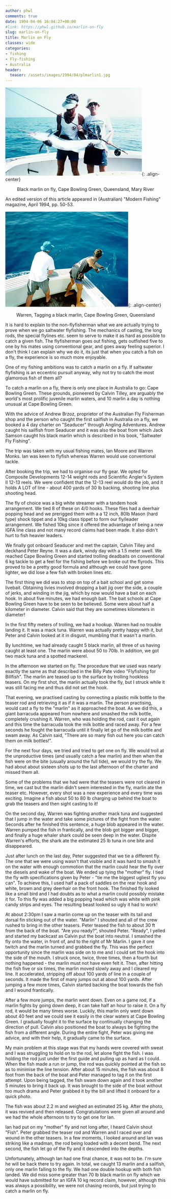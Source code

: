 ```yaml
---
author: phwl
comments: true
date: 1994-04-06 16:04:27+00:00
#link: https://phwl.github.io/marlin-on-fly
slug: marlin-on-fly
title: Marlin on Fly
classes: wide
categories:
- fishing
- Fly-fishing
- Australia
header:
  teaser: /assets/images/1994/04/plmarlin1.jpg
---
```


![Black marlin](/assets/images/1994/04/plmarlin1.jpg){: .align-center}
<figcaption style="text-align:center">
Black marlin on fly, Cape Bowling Green, Queensland, Mary River
</figcaption>

An edited version of this article appeared in (Australian) "Modern Fishing" magazine, April 1994, pp. 50-53.

<!-- more -->

![Tagging marlin](/assets/images/1994/04/wmmarlin1.jpg){: .align-center}
<figcaption style="text-align:center">
Warren, Tagging a black marlin, Cape Bowling Green, Queensland
</figcaption>

It is hard to explain to the non-flyfisherman what we are actually trying to prove when we go saltwater flyfishing. The mechanics of casting, the long rods, the special flylines etc. seem to serve to make it as hard as possible to catch a given fish. The flyfisherman goes out fishing, gets outfished five to one by his mates using conventional gear, and goes away feeling superior. I don't think I can explain why we do it, its just that when you catch a fish on a fly, the experience is so much more enjoyable.

One of my fishing ambitions was to catch a marlin on a fly. If saltwater flyfishing is an eccentric pursuit anyway, why not try to catch the most glamorous fish of them all?

To catch a marlin on a fly, there is only one place in Australia to go: Cape Bowling Green. These grounds, pioneered by Calvin Tilley, are arguably the world's most prolific juvenile marlin waters, and 10 marlin a day is nothing unusual at Cape Bowling Green.

With the advice of Andrew Brzoz, proprietor of the Australian Fly Fisherman shop and the person who caught the first sailfish in Australia on a fly, we booked a 4 day charter on "Seaducer" through Angling Adventures. Andrew caught his sailfish from Seaducer and it was also the boat from which Jack Samson caught his black marlin which is described in his book, "Saltwater Fly Fishing".

The trip was taken with my usual fishing mates, Ian Moore and Warren Monks. Ian was keen to flyfish whereas Warren would use conventional tackle.

After booking the trip, we had to organise our fly gear. We opted for Composite Developments 12-14 weight rods and Scientific Angler's System II 12-13 reels. We were confident that the 12-13 reel would do the job, and it holds A LOT of line - about 400 yards of 30 lb backing, shooting line plus shooting head.

The fly of choice was a big white streamer with a tandem hook arrangement. We tied 8 of these on 4/0 hooks. These flies had a deerhair popping head and we prerigged them with a a 12 inch, 80lb Mason (hard type) shock tippet and a 10kg class tippet to form our fly/leader arrangement. We fished 10kg since it offered the advantage of being a new IGFA line class and not many record claims had been made. It also didn't hurt to fish heavier leaders.

We finally got onboard Seaducer and met the captain, Calvin Tilley and deckhand Peter Reyne. It was a dark, windy day with a 1.5 meter swell. We reached Cape Bowling Green and started trolling deadbaits on conventional 6 kg tackle to get a feel for the fishing before we broke out the flyrods. This proved to be a pretty good
formula and although we could have gone lighter, we did lose a few fish with broken lines etc.

The first thing we did was to stop on top of a bait school and get some livebait. Obtaining livies involved dropping a bait jig over the side, a couple of jerks, and winding in the jig, which by now would have a bait on each hook. In about five minutes, we had enough bait. The bait schools at Cape Bowling Green have to be seen to be believed. Some were about half a kilometer in diameter. Calvin said that they are sometimes kilometers in diameter!

In the first fifty meters of trolling, we had a hookup. Warren had no trouble landing it. It was a mack tuna. Warren was actually pretty happy with it, but Peter and Calvin looked at it in disgust, mumbling that it wasn't a marlin.

By lunchtime, we had already caught 5 black marlin, all three of us having caught at least one. The marlin were about 50 to 70lb. In addition, we got two mack tuna and a spotted mackerel.

In the afternoon we started on fly. The procedure that we used was nearly exactly the same as that described in the Billy Pate video "Flyfishing for Billfish". The marlin are teased up to the surface by trolling hookless teasers. On my first shot, the marlin actually took the fly, but I struck while it was still facing me and thus did not set the hook.

That evening, we practised casting by connecting a plastic milk bottle to the teaser rod and retrieving it as if it was a marlin. The person practising, would cast a fly to the "marlin" as it approached the boat. As we did this, a giant barracuda appeared from nowhere and smashed the milk bottle, completely crushing it. Warren, who was holding the rod, cast it out again and this time the barracuda took the milk bottle and raced away. For a few seconds he fought the barracuda until it finally let go of the milk bottle and swam away. As Calvin said, "There are so many fish out here you can catch them on milk bottles!".

For the next four days, we tried and tried to get one on fly. We would troll at the unproductive times (and usually catch a few marlin) and then when the fish were on the bite (usually around the full tide), we would try the fly. We had about about sixteen shots up to the last afternoon of the charter and missed them all.

Some of the problems that we had were that the teasers were not cleared in time, we cast but the marlin didn't seem interested in the fly, marlin ate the teaser etc. However, every shot was a new experience and every time was exciting. Imagine a fish about 50 to 80 lb charging up behind the boat to grab the teasers and then sight casting to it!

On the second day, Warren was fighting another mack tuna and suggested that I jump in the water and take some pictures of the fight from the water. Seconds after he finished this sentence, a huge blob appeared in the water. Warren pumped the fish in frantically, and the blob got bigger and bigger, and finally a huge whaler shark could be seen deep in the water. Dispite Warren's efforts, the shark ate the estimated 25 lb tuna in one bite and disappeared.

Just after lunch on the last day, Peter suggested that we tie a different fly. The one that we were using wasn't that visible and it was hard to smash it on the water with enough commotion that the marlin could hear the fly over the diesels and wake of the boat. We ended up tying the "mother" fly. I tied the fly with specifications given by Peter - "tie me the biggest ugliest fly you can". To achieve this, I used half a pack of saddles on the rear hook and white, brown and grey deerhair on the front hook. The finished fly looked like a small bird and I had doubts as to what a marlin could possibly mistake it for. To this fly was added a big popping head which was white with pink candy strips and eyes. The resulting beast looked so ugly it had to work!

At about 2:30pm I saw a marlin come up on the teaser with its tail and dorsal fin sticking out of the water. "Marlin" I shouted and all of the crew rushed to bring in the other teasers. Peter teased the fish to about 30 ft from the back of the boat. "Are you ready?", shouted Peter. "Ready", I yelled and started my backcast as Calvin put the boat into neutral. I smashed the fly onto the water, in front of, and to the right of Mr Marlin. I gave it one twitch and the marlin turned and grabbed the fly. This was the perfect opportunity since the marlin was side on to me and I could set the hook into the side of the mouth. I struck once, twice, three times, then a fourth but nothing happened - the marlin must not have even felt it. Then, after hitting the fish five or six times, the marlin moved slowly away and I cleared my line.
It accelerated, stripping off about 100 yards of line in a couple of seconds. It made the first of many jumps out at about 100 yards. After jumping a few more times, Calvin started backing the boat towards the fish and I wound frantically.

After a few more jumps, the marlin went down. Even on a game rod, if a marlin fights by going down deep, it can take half an hour to raise it. On a fly rod, it would be many times worse. Luckily, this marlin only went down about 40 feet and we could see it easily in the clear waters at Cape Bowling Green. I gradually fought it to the surface by continually changing the direction of pull. Calvin also positioned the boat to always be fighting the fish from a different angle. During the entire fight, Peter was giving me advice, and with their help, it gradually came to the surface.

My main problem at this stage was that my hands were covered with sweat and I was struggling to hold on to the rod, let alone fight the fish. I was holding the rod just under the first guide and pulling up as hard as I could. When the fish made a run or jump, the rod was quickly pointed at the fish so as to minimise the line tension. After about 15 minutes, the fish was about 8 foot from the back of the boat and Peter managed to tag it on the first attempt. Upon being tagged, the fish swam down again and it took another 5 minutes to bring it back up. It was brought to the side of the boat without too much drama and Peter grabbed it by the bill and lifted it onboard for a quick photo.

The fish was about 2.2 m and weighed an estimated 25 kg. After the photo, it was revived and then released. Congratulations were given all around and we had the whole afternoon to try to get one for Ian.

Ian had put on my "mother" fly and not long after, I heard Calvin shout "Fish". Peter grabbed the teaser rod and Warren and I raced over and wound in the other teasers. In a few moments, I looked around and Ian was striking like a madman, the rod being loaded with a decent bend. The next second, the fish let go of the fly and it descended into the depths.

Unfortunately, although Ian had one final chance, it was not to be. I'm sure he will be back there to try again. In total, we caught 13 marlin and a sailfish, only one marlin falling to the fly. We had one double hookup with both fish landed. We did miss some greater than 70 lb black marlin on fly which we would have submitted for an IGFA 10 kg record claim, however, although this was always a possibility, we were not chasing records, but just trying to catch a marlin on fly.
